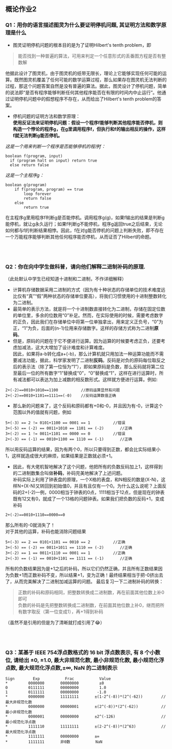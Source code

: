 ## 概论作业2  
  
### Q1：用你的语言描述图灵为什么要证明停机问题, 其证明方法和数学原理是什么 
  
- 图灵证明停机问题的根本目的是为了证明Hilbert's tenth problem，即  

> 能否找到一种普遍的算法，可用来判定一个任意形式的丢番图方程是否有整数解 

他据此设计了图灵机，由于图灵机的纸带无限长，理论上它能够实现任何可能的运算。既然图灵机覆盖了任何可能的数学运算过程，那么如果存在图灵机无法判断的过程，那这个问题答案自然是没有普遍的算法。据此，图灵设计了停机问题，简单的说法即“是否有程序能够判断任何其他程序能否在有限的时间内中止运行”。他通过证明停机问题中的假想程序不存在，从而给出了Hilbert's tenth problem的答案。  

- 停机问题的证明方法和数学原理：  
**使用反证法来证明停机问题：假设一个程序f能够判断其他程序能否停机，则构造一个悖论的程序g，在g里调用程序f，但执行和f的输出相反的操作，这样f就无法判断g能否停机。**   
  
*这是一个用来判断一个程序是否能够停机的程序f：*

```
boolean f(program, input)  
  if (program halt on input) return true  
  else return false  
```

*这是一个主程序g：*
```
boolean g(program)
    if f(program, program) == true
        loop forever
        return false
    else 
        return true
```

在主程序g里用程序f判断g是否能停机。调用程序g(g)，如果f输出的结果是判断g能停机，就让g永久运行；如果f判断g不能停机，程序g返回true之后结束，无论如何都与f的判断结果相悖。因此，f在对g能否停机的问题上判断失败，即不存在一个万能程序能够判断其他任何程序能否停机，从而证否了Hilbert的命题。  

<br/><br/>
### Q2：你在向中学生做科普，请向他们解释二进制补码的原理.

（此处默认中学生已经知道十进制和二进制，不作详细解释）

- 计算机存储数据采用二进制的方式（因为有十种状态的存储单位的技术难度远比仅有“真”“假”两种状态的存储单位要高），将我们习惯使用的十进制整数转化为二进制。
- 最简单的表示方法，就是将一个十进制数直接转化为二进制，存储在固定位数的单位里，多余的位数用“0”补足。然而，在实际使用的时候，需要考虑数字的正负，因此我们在存储单位中将第一位单独拿出，用来定义正负号，“0”为正，“1”为负，后面的(n-1)位用来存储数字。这样的存储方式称为二进制**原码**。
- 但是，原码的问题在于它不便进行运算。因为运算的时候要考虑正负，还要考虑加减法，这大大增加了设计难度和计算难度。  
因此，如果将a-b转化成a+(-b)，那么计算机就只用加法一种运算功能而不需要减法功能，据此，科学家发明了二进制**反码**。反码是对负的原码每位取反之后的表示法（除了第一位恒为“1”），即如果原码是负数，那么反码就将第二位至最后一位的所有数字“1”替换成“0”，“0”替换成“1”，这样在进行运算时，所有减法都可以表达为加上减数的相反数形式。这样就方便进行运算。例如:  
```
2+(-2)==0010+1010==1100          //原码运算显然有问题
2+(-2)==0010+1101==1111==(-0)    //反码运算数值正确
```

- 那么新的问题来了，这个反码和原码都有+0和-0，并且因为有-0，计算这个范围以外的值就有问题，例如
```
5+(-3) == 2 != 0101+1100 == 0001 == 1          //错误
3+(-5) == (-2) == 0011+1010 == 1101 == (-2)       //正确
3+(-2) == 1 != 0011+1101 == 0000 == 0          //错误
2+(-3) == (-1) == 0010+1100 == 1110 == (-1)       //正确
```
所以用反码运算的结果，因为有两个0，所以只要得到正数，都会比实际结果小1，这样就造成很大的麻烦，如果结果是正数就必须+1。  
- 因此，有大佬机智地解决了这个问题，他把所有的负数反码加上1，这样得到的二进制数集合叫做**补码**，补码完美地解决了上述问题。  
补码实际上利用了钟表盘的原理，一个X格的表盘，和N相反的数是(X-N)，这样N+(X-N)又转回到初始值0，并且有且仅有一个0。为什么这么说呢？上面反码的2+(-2)一例，0000相当于钟表的0点，1111相当于12点，但是现在的钟表既有12又有0，就成了一个13格的问题钟表。如果我们把负数的反码+1，变成补码  
```
2+(-2)==0010+1110==0000==0
```
那么所有的-0就消失了！  
对于其他的运算，补码也能消除问题结果
```
5+(-3) == 2 == 0101+1101 == 0010 == 2          //正确
3+(-5) == (-2) == 0011+1011 == 1110 == (-2)       //正确
3+(-2) == 1 == 0011+1110 == 0001 == 1          //正确
2+(-3) == (-1) == 0010+1101 == 1111 == (-1)       //正确
```
所有的负数结果因为是+1之后的补码，所以它们仍然正确，并且所有正数结果因为负数+1而正数补码不变，所以结果+1，变为正确！最终结果相当于把-0挤出去了，从而完美解决了二进制加减运算的问题。
最后复习一下二进制补码的转换：  
> 正数的补码和原码相同，把整数转换成二进制数，再在前面其他位数上补0即可  
负数的补码是先把整数转换成二进制数，在前面其他位数上补0，继而把所有数字取反（第一位变成1），再+1得到补码

（虽然不是引用的但是为了清晰就打成引用了:joy:）

<br/><br/>

### Q3：某基于 IEEE 754浮点数格式的 16 bit 浮点数表示, 有 8 个小数位, 请给出 ±0, ±1.0, 最大非规范化数, 最小非规范化数, 最小规范化浮点数, 最大规范化浮点数,±∞, NaN 的二进制表示  
```
Sign        Exp           Frac           Value
*         0000000       00000000         ±0
0         0111111       00000000         1.0
1         0111111       00000000        -1.0
*         0000000       11111111       ±(1-2^(-8))*(2^(-62))        //最大非规范化数
*         0000000       00000001       ±(2^(-8))*(2^(-62))          //最小非规范化数
*         0000001       00000000       ±2^(-126)                    //最小规范化浮点数
*         1111110       11111111       ±(2-2^(-8))*(2^63)           //最大规范化浮点数
*         1111111       00000000       ±∞
*         1111111       非0数           NaN
```
